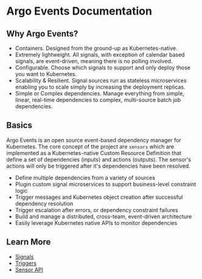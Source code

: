 # Argo Events Documentation

## Why Argo Events?
- Containers. Designed from the ground-up as Kubernetes-native.
- Extremely lightweight. All signals, with exception of calendar based signals, are event-driven, meaning there is no polling involved.
- Configurable. Choose which signals to support and only deploy those you want to Kubernetes.
- Scalability & Resilient. Signal sources run as stateless microservices enabling you to scale simply by increasing the deployment replicas.
- Simple or Complex dependencies. Manage everything from simple, linear, real-time dependencies to complex, multi-source batch job dependencies.

## Basics
Argo Events is an open source event-based dependency manager for Kubernetes. The core concept of the project are `sensors` which are implemented as a Kubernetes-native Custom Resource Definition that define a set of dependencies (inputs) and actions (outputs). The sensor's actions will only be triggered after it's dependencies have been resolved.
- Define multiple dependencies from a variety of sources
- Plugin custom signal microservices to support business-level constraint logic
- Trigger messages and Kubernetes object creation after successful dependency resolution
- Trigger escalation after errors, or dependency constraint failures
- Build and manage a distributed, cross-team, event-driven architecture
- Easily leverage Kubernetes native APIs to monitor dependencies

## Learn More
- [Signals](signal-guide.md)
- [Triggers](trigger-guide.md)
- [Sensor API](sensor-api.md)

